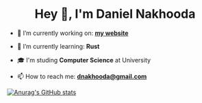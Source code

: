 <h1 align="center">Hey 👋, I'm Daniel Nakhooda</h1>

- 🔭 I’m currently working on: **[my website](https://danielnakhooda.com/)**

- 🌱 I’m currently learning: **Rust**

- 🎓 I'm studing **Computer Science** at University

- 📫 How to reach me: **dnakhooda@gmail.com**

[![Anurag's GitHub stats](https://github-readme-stats.vercel.app/api?username=dnakhooda)](https://github.com/anuraghazra/github-readme-stats)
